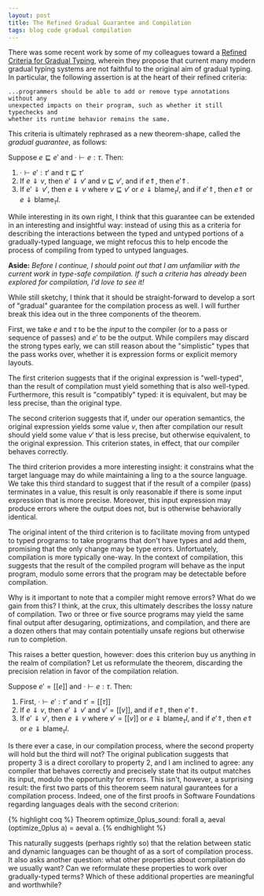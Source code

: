 ```yaml
---
layout: post
title: The Refined Gradual Guarantee and Compilation
tags: blog code gradual compilation
---
```

There was some recent work by some of my colleagues toward a 
[Refined Criteria for Gradual Typing](https://dl.dropboxusercontent.com/u/10275252/gradual-guarantee.pdf),
wherein they propose that current many modern gradual typing systems are not
faithful to the original aim of gradual typing. In particular, the following
assertion is at the heart of their refined criteria:

    ...programmers should be able to add or remove type annotations without any
    unexpected impacts on their program, such as whether it still typechecks and
    whether its runtime behavior remains the same.

This criteria is ultimately rephrased as a new theorem-shape, called the
*gradual guarantee*, as follows:

Suppose $e \sqsubseteq e'$ and $\cdotp \vdash e : \tau$. Then:

1. $\cdotp \vdash e' : \tau'$ and $\tau \sqsubseteq \tau'$
2. If $e \Downarrow v$, then $e' \Downarrow v'$ and $v \sqsubseteq v'$, and
   if $e \Uparrow$, then $e' \Uparrow$.
3. If $e' \Downarrow v'$, then $e \Downarrow v$ where $v \sqsubseteq v'$ or 
   <span>$e \Downarrow \mathsf{blame}_\tau l$</span>, and
   if $e' \Uparrow$, then $e \Uparrow$ or 
   <span>$e \Downarrow \mathsf{blame}_\tau l$</span>.

While interesting in its own right, I think that this guarantee can be extended
in an interesting and insightful way: instead of using this as a criteria for
describing the interactions between the typed and untyped portions of a
gradually-typed language, we might refocus this to help encode the process of
compiling from typed to untyped languages.

**Aside:** *Before I continue, I should point out that I am unfamiliar with the
current work in type-safe compilation. If such a criteria has already been 
explored for compilation, I'd love to see it!*

While still sketchy, I think that it should be straight-forward to develop a
sort of "gradual" guarantee for the compilation process as well. I will
further break this idea out in the three components of the theorem.

First, we take $e$ and $\tau$ to be the *input* to the compiler (or to a pass or
sequence of passes) and $e'$ to be the output. While compilers may discard the
strong types early, we can still reason about the "simplistic" types that the
pass works over, whether it is expression forms or explicit memory layouts.

The first criterion suggests that if the original expression is "well-typed",
than the result of compilation must yield something that is also well-typed.
Furthermore, this result is "compatibly" typed: it is equivalent, but may be
less precise, than the original type.

The second criterion suggests that if, under our operation semantics, the
original expression yields some value $v$, then after compilation our result
should yield some value $v'$ that is less precise, but otherwise equivalent,
to the original expression. This criterion states, in effect, that our
compiler behaves correctly.

The third criterion provides a more interesting insight: it constrains what
the target language may do while maintaining a ling to a the source language.
We take this third standard to suggest that if the result of a compiler (pass)
terminates in a value, this result is only reasonable if there is some input
expression that is more precise. Moreover, this input expression may produce
errors where the output does not, but is otherwise behaviorally identical.

The original intent of the third criterion is to facilitate moving from untyped
to typed programs: to take programs that don't have types and add them,
promising that the only change may be type errors. Unfortuately, compilation
is more typically one-way. In the context of compilation, this suggests that
the result of the compiled program will behave as the input program, modulo
some errors that the program may be detectable before compilation. 

Why is it important to note that a compiler might remove errors? What do we gain
from this? I think, at the crux, this ultimately describes the lossy nature of
compilation. Two or three or five source programs may yield the same final
output after desugaring, optimizations, and compilation, and there are a dozen
others that may contain potentially unsafe regions but otherwise run to
completion.

This raises a better question, however: does this criterion buy us anything
in the realm of compilation? Let us reformulate the theorem, discarding the
precision relation in favor of the compilation relation.

Suppose $e' = [[e]]$ and $\cdotp \vdash e : \tau$. Then:

1. First, $\cdotp \vdash e': \tau'$ and $\tau' = [[\tau]]$
2. If $e \Downarrow v$, then $e' \Downarrow v'$ and $v' = [[v]]$, and
   if $e \Uparrow$, then $e' \Uparrow$.
3. If $e' \Downarrow v'$, then $e \Downarrow v$ where $v' = [[v]]$ or 
   <span>$e \Downarrow \mathsf{blame}_\tau l$</span>, and
   if $e' \Uparrow$, then $e \Uparrow$ or 
   <span>$e \Downarrow \mathsf{blame}_\tau l$</span>.

Is there ever a case, in our compilation process, where the second property
will hold but the third will not? The original publication suggests that 
property 3 is a direct corollary to property 2, and I am inclined to agree:
any compiler that behaves correctly and precisely state that its output
matches its input, modulo the opportunity for errors. This isn't, however, a
surprising result: the first two parts of this theorem seem natural gaurantees
for a compilation process. Indeed, one of the first proofs in Software
Foundations regarding languages deals with the second criterion:

{% highlight coq %}
Theorem optimize_0plus_sound: forall a,
  aeval (optimize_0plus a) = aeval a.
{% endhighlight %}

This naturally suggests (perhaps rightly so) that the relation between static
and dynamic languages can be thought of as a sort of compilation process. 
It also asks another question: what other properties about compilation do we
usually want? Can we reformulate these properties to work over gradually-typed
terms? Which of these additional properties are meaningful and worthwhile?

